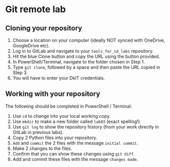 # Git remote lab

## Cloning your repository

1. Choose a location on your computer (ideally NOT synced with OneDrive, GoogleDrive etc).
2. Log in to GitLab and navigate to your `tools_for_sd_labs` repository.
3. Hit the blue Clone button and copy the URL using the button provided.
4. In PowerShell/Terminal, navigate to the folder chosen in Step 1.
5. Type `git clone`, followed by a space and then paste the URL copied in Step 3.
6. You will have to enter your DkIT credentials.

## Working with your repository

The following should be completed in PowerShell / Terminal:

1. Use `cd` to change into your local working copy.
2. Use `mkdir` to make a new folder called `lab03` (exact spelling!).
3. Use `git log` to show the repository history (from your work directly in GitLab in previous labs).
4. Copy 2 Python files into your repository.
5. `Add` and `commit` the 2 files with the message `initial commit`.
6. Make 2 changes to the files.
7. Confirm that you can show these changes using `git diff`.
8. Add and commit these files with the message `changes made`.

